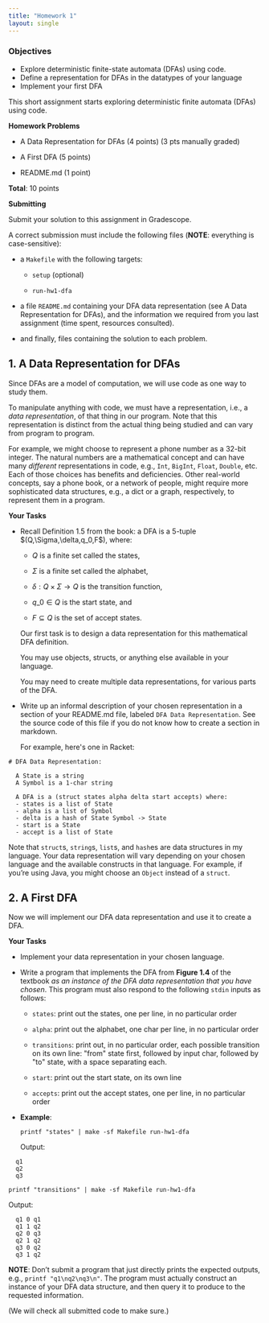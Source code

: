 ```yaml
---
title: "Homework 1"
layout: single
---
```


### Objectives

  - Explore deterministic finite-state automata (DFAs) using code. 
  - Define a representation for DFAs in the datatypes of your language
  - Implement your first DFA
  
This short assignment starts exploring deterministic finite automata
(DFAs) using code.

**Homework Problems**

* A Data Representation for DFAs (4 points) (3 pts manually graded)

* A First DFA (5 points)

* README.md (1 point)

**Total**: 10 points

**Submitting**

Submit your solution to this assignment in Gradescope.

A correct submission must include the following files (**NOTE**:
everything is case-sensitive):

* a `Makefile` with the following targets:

  * `setup` (optional)

  * `run-hw1-dfa`

* a file `README.md` containing your DFA data representation (see A
  Data Representation for DFAs), and the information we required from
  you last assignment (time spent, resources consulted).

* and finally, files containing the solution to each problem.

## 1. A Data Representation for DFAs

Since DFAs are a model of computation, we will use code as one way to
study them. 

To manipulate anything with code, we must have a representation, i.e.,
a _data representation_, of that thing in our program. Note that this
representation is distinct from the actual thing being studied and can
vary from program to program.

For example, we might choose to represent a phone number as a 32-bit
integer. The natural numbers are a mathematical concept and can have
many ​_different_​ representations in code, e.g., `Int`, `BigInt`,
`Float`, `Double`, etc. Each of those choices has benefits and
deficiencies. Other real-world concepts, say a phone book, or a
network of people, might require more sophisticated data structures,
e.g., a dict or a graph, respectively, to represent them in a program.

**Your Tasks**

* Recall Definition 1.5 from the book: a DFA is a 5-tuple
  $\(Q,\Sigma,\delta,q\_0,F\$), where:

  * $Q$ is a finite set called the states,

  * $\Sigma$ is a finite set called the alphabet,

  * $\delta:Q\times\Sigma\rightarrow Q$ is the transition function,

  * $q\_0\in Q$ is the start state, and

  * $F\subseteq Q$ is the set of accept states.

  Our first task is to design a data representation for this
  mathematical DFA definition.

  You may use objects, structs, or anything else available in your
  language.

  You may need to create multiple data representations, for various
  parts of the DFA.

* Write up an informal description of your chosen representation in a
  section of your README.md file, labeled `DFA Data Representation`.
  See the source code of this file if you do not know how to create a
  section in markdown.

  For example, here's one in Racket:

```
# DFA Data Representation: 
                                                        
  A State is a string
  A Symbol is a 1-char string

  A DFA is a (struct states alpha delta start accepts) where:
  - states is a list of State
  - alpha is a list of Symbol
  - delta is a hash of State Symbol -> State
  - start is a State
  - accept is a list of State
```

  Note that `struct`s, `string`s, `list`s, and `hash`es are data
  structures in my language. Your data representation will vary
  depending on your chosen language and the available constructs in that
  language. For example, if you’re using Java, you might choose an
  `Object` instead of a `struct`.

## 2. A First DFA

Now we will implement our DFA data representation and use it to create a
DFA.

**Your Tasks**

* Implement your data representation in your chosen language.

* Write a program that implements the DFA from **Figure 1.4** of the
  textbook ​_as an instance of the DFA data representation that you have
  chosen_​. This program must also respond to the following `stdin`
  inputs as follows:

  * `states`: print out the states, one per line, in no particular order

  * `alpha`: print out the alphabet, one char per line, in no particular
    order

  * `transitions`: print out, in no particular order, each possible
    transition on its own line: "from" state first, followed by input
    char, followed by "to" state, with a space separating each.

  * `start`: print out the start state, on its own line

  * `accepts`: print out the accept states, one per line, in no
    particular order

* **Example**:

  `printf "states" | make -sf Makefile run-hw1-dfa`

  Output:

```
  q1
  q2
  q3
```

  `printf "transitions" | make -sf Makefile run-hw1-dfa`

  Output:

```
  q1 0 q1
  q1 1 q2
  q2 0 q3
  q2 1 q2
  q3 0 q2
  q3 1 q2
```

**NOTE**: Don’t submit a program that just directly prints the expected
outputs, e.g., `printf "q1\nq2\nq3\n"`. The program must actually
construct an instance of your DFA data structure, and then query it
to produce to the requested information.

\(We will check all submitted code to make sure.\)
